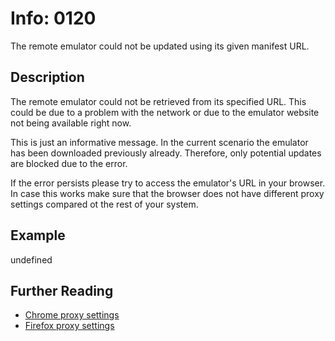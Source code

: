 # Info: 0120

The remote emulator could not be updated using its given manifest URL.

## Description

The remote emulator could not be retrieved from its specified URL. This could be due to a problem with
the network or due to the emulator website not being available right now.

This is just an informative message. In the current scenario the emulator has been downloaded previously
already. Therefore, only potential updates are blocked due to the error.

If the error persists please try to access the emulator's URL in your browser. In case this works make
sure that the browser does not have different proxy settings compared ot the rest of your system.

## Example

undefined

## Further Reading

 - [Chrome proxy settings](https://oxylabs.io/resources/integrations/chrome)
- [Firefox proxy settings](https://support.mozilla.org/en-US/kb/connection-settings-firefox)
